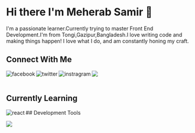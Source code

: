 # Hi there I'm Meherab Samir 👋
I'm a passionate learner.Currently trying to master Front End Development.I'm from Tongi,Gazipur,Bangladesh.I love writing code and making things happen! I love what I do, and am constantly honing my craft.
<br>
## Connect With Me
[<img align="left" alt="facebook" src="https://img.shields.io/badge/facebook-%231877F2.svg?&style=for-the-badge&logo=facebook&logoColor=white" />](https://www.facebook.com/mohammadsamir.meherab)
[<img align="left" alt="twitter" src="https://img.shields.io/badge/twitter-%231DA1F2.svg?&style=for-the-badge&logo=twitter&logoColor=white" />](https://twitter.com/MeherabSamir)
[<img align="left" alt="instragram" src="https://img.shields.io/badge/Instagram-E4405F?style=for-the-badge&logo=instagram&logoColor=white" />](https://instagram.com/meherab_samir/)
[![](https://img.shields.io/badge/Gmail-D14836?style=for-the-badge&logo=gmail&logoColor=white)](mailto:meherabsamir.me@gmail.com)
<br>
<br>
## Currently Learning
<img align="left" alt="react" src="https://img.shields.io/badge/react%20-%2320232a.svg?&style=for-the-badge&logo=react&logoColor=%2361DAFB" />
## Development Tools

![](https://img.shields.io/badge/Ubuntu-E95420?style=for-the-badge&logo=ubuntu&logoColor=white)
